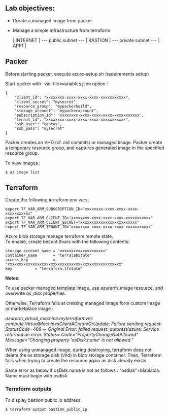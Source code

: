 
## Lab objectives:

* Create a managed image from packer  
* Manage a simple infrastructure from terraform  

    | INTERNET | --- public subnet --- | BASTION | --- private subnet --- | APP1 |    
    

## Packer

Before starting packer, execute azure-setup.sh (requirements setup) 

Start packer with -var-file=variables.json option :

```
{  
    "client_id": "xxxxxxxx-xxxx-xxxx-xxxx-xxxxxxxxxxx",   
    "client_secret": "mysecret",   
    "resource_group": "mypackerbuild",  
    "storage_account": "mypackeraccount",  
    "subscription_id": "xxxxxxxx-xxxx-xxxx-xxxx-xxxxxxxxxxx",  
    "tenant_id": "xxxxxxxx-xxxx-xxxx-xxxx-xxxxxxxxxxx",  
    "ssh_user": "centos",  
    "ssh_pass": "mysecret"  
}  
```

Packer creates an VHD (cf. old commits) or managed image.
Packer create a temporary resource group, and captures generated image in the specified resource group.

To view images :
```
$ az image list
```
 
## Terraform

Create the following terraform env vars:
```
export TF_VAR_ARM_SUBSCRIPTION_ID="xxxxxxxx-xxxx-xxxx-xxxx-xxxxxxxxxxx"
export TF_VAR_ARM_CLIENT_ID="xxxxxxxx-xxxx-xxxx-xxxx-xxxxxxxxxxx"
export TF_VAR_ARM_CLIENT_SECRET="xxxxxxxxxxxxxxxxxxxxxxxxx"
export TF_VAR_ARM_TENANT_ID="xxxxxxxx-xxxx-xxxx-xxxx-xxxxxxxxxxx"
```

Azure blob storage manage terraform remote state.   
To enable, create beconf.tfvars with the following contents:
```
storage_account_name = "xxxxxxxxxxxxxxxxxxxx"
container_name       = "terralabstate"
access_key           = "xxxxxxxxxxxxxxxxxxxxxxxxxxxxxxxxxxxxxxxxxxxxxxxxxx"
key		     = "terraform.tfstate"
```
    


__Notes:__

To use packer managed template image, use azurerm_image resource, and overwrite os_disk properties.  

Otherwise, Terraform fails at creating managed image form custom image or marketplace image :   

*azurerm_virtual_machine.myterraformvm: compute.VirtualMachinesClient#CreateOrUpdate: Failure sending request: StatusCode=409 -- Original Error: failed request: autorest/azure: Service returned an error. Status=<nil> Code="PropertyChangeNotAllowed" Message="Changing property 'osDisk.name' is not allowed."*  

When using unmanaged image, during destroying, terraform does not delete the os storage disk (vhd) in blob storage container.  Then, Terraform fails when trying to create the resource again as disk already exists.  

Same error as below if osDisk.name is not as follows : "osdisk"+blablabla.   
Name must begin with osdisk.   

### Terraform outputs

To display bastion public ip address:   
```
$ terraform output bastion_public_ip
```


